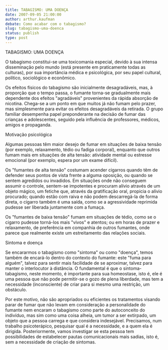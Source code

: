 ```yaml
---
title: TABAGISMO: UMA DOENÇA
date: 2007-09-05 21:00:00
author: arthur.kaufman
debate: Como acabar com o tabagismo?
slug: tabagismo-uma-doenca
status: publish 
type: post
---
```


TABAGISMO: UMA DOENÇA  

 O tabagismo constitui-se uma toxicomania especial, devido à sua intensa disseminação pelo mundo (está presente em praticamente todas as culturas), por sua importância médica e psicológica, por seu papel cultural, político, sociológico e econômico.   

 Os efeitos físicos do tabagismo são inicialmente desagradáveis, mas, à proporção que o tempo passa, o fumante torna-se gradualmente mais dependente dos efeitos "agradáveis" provenientes da rápida absorção de nicotina. Chega-se a um ponto em que muitos já não fumam pelo prazer, mas simplesmente para evitar os efeitos desagradáveis da retirada. O grupo familiar desempenha papel preponderante na decisão de fumar das crianças e adolescentes, seguido pela influência de professores, médicos, amigos e propaganda.  

Motivação psicológica  

 Algumas pessoas têm maior desejo de fumar em situações de baixa tensão (por exemplo, relaxamento, tédio ou fadiga corporal), enquanto que outros fumam mais em situações de alta tensão: atividade mental ou estresse emocional (por exemplo, espera por um exame difícil).  

 Os "fumantes de alta tensão" costumam acender cigarros quando têm de defender seus pontos de vista frente a alguma oposição, ou quando se sentem agredidos ou invadidos. Em situações onde não conseguem assumir o controle, sentem-se impotentes e procuram alívio através de um objeto mágico, um fetiche que, através da gratificação oral, propicia o alívio procurado; quando estão com raiva e não podem descarregá-la de forma direta, o cigarro também é uma saída, como se a agressividade reprimida pudesse ser liberada juntamente com a fumaça.  

 Os "fumantes de baixa tensão" fumam em situações de tédio, como se o cigarro pudesse torná-los mais "vivos" e atentos; ou em horas de prazer e relaxamento, de preferência em companhia de outros fumantes, onde parece que realmente existe um estreitamento das relações sociais.  

Sintoma e doença  

 Se encararmos o tabagismo como "sintoma" ou como "doença", temos também de encará-lo dentro do contexto do fumante: este "fuma para alguém", talvez para sentir mais facilidade de se aproximar, talvez para manter o interlocutor à distância. O fundamental é que o sintoma-tabagismo, neste momento, é importante para sua homeostase, isto é, ele é uma pessoa que não pode permitir-se o gozo de plena liberdade, mas tem a necessidade (inconsciente) de criar para si mesmo uma restrição, um obstáculo.  

 Por este motivo, não são apropriados ou eficientes os tratamentos visando parar de fumar que não levam em consideração a personalidade do fumante nem encaram o tabagismo como parte do autoconceito do indivíduo, mas sim como uma coisa alheia, um tumor a ser extirpado, um objeto que a pessoa carrega e que considera indesejável. Precisamos, num trabalho psicoterápico, pesquisar qual é a necessidade, e a quem ela é dirigida. Posteriormente, vamos investigar se esta pessoa tem possibilidades de estabelecer pautas comunicacionais mais sadias, isto é, sem a necessidade de criação de sintomas.
